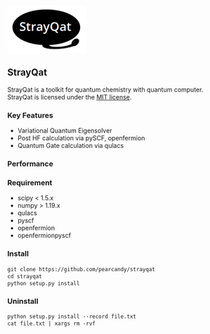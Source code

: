 
![strayqat_logo](https://github.com/pearcandy/strayqat/blob/master/img/logo.png?raw=true)

## StrayQat

StrayQat is a toolkit for quantum chemistry with quantum computer.
StrayQat is licensed under the [MIT license](https://github.com/pearcandy/strayqat/blob/master/LICENSE).

### Key Features
- Variational Quantum Eigensolver
- Post HF calculation via pySCF, openfermion
- Quantum Gate calculation via qulacs

### Performance

### Requirement
- scipy < 1.5.x
- numpy > 1.19.x
- qulacs
- pyscf
- openfermion
- openfermionpyscf

### Install
```
git clone https://github.com/pearcandy/strayqat
cd strayqat
python setup.py install
```

### Uninstall
```
python setup.py install --record file.txt  
cat file.txt | xargs rm -rvf
```

